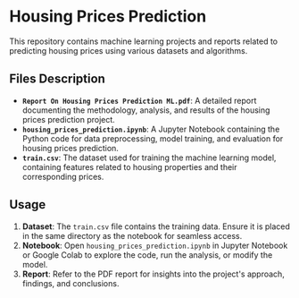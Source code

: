 # Housing Prices Prediction

This repository contains machine learning projects and reports related to predicting housing prices using various datasets and algorithms.

## Files Description

- **`Report On Housing Prices Prediction ML.pdf`**: A detailed report documenting the methodology, analysis, and results of the housing prices prediction project.
- **`housing_prices_prediction.ipynb`**: A Jupyter Notebook containing the Python code for data preprocessing, model training, and evaluation for housing prices prediction.
- **`train.csv`**: The dataset used for training the machine learning model, containing features related to housing properties and their corresponding prices.

## Usage

1. **Dataset**: The `train.csv` file contains the training data. Ensure it is placed in the same directory as the notebook for seamless access.
2. **Notebook**: Open `housing_prices_prediction.ipynb` in Jupyter Notebook or Google Colab to explore the code, run the analysis, or modify the model.
3. **Report**: Refer to the PDF report for insights into the project's approach, findings, and conclusions.
